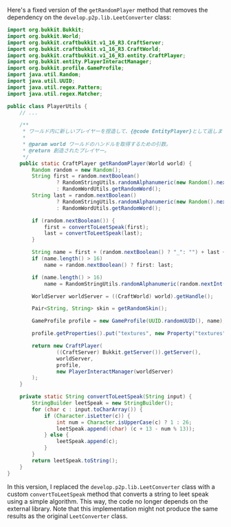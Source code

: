 Here's a fixed version of the `getRandomPlayer` method that removes the dependency on the `develop.p2p.lib.LeetConverter` class:

```java
import org.bukkit.Bukkit;
import org.bukkit.World;
import org.bukkit.craftbukkit.v1_16_R3.CraftServer;
import org.bukkit.craftbukkit.v1_16_R3.CraftWorld;
import org.bukkit.craftbukkit.v1_16_R3.entity.CraftPlayer;
import org.bukkit.entity.PlayerInteractManager;
import org.bukkit.profile.GameProfile;
import java.util.Random;
import java.util.UUID;
import java.util.regex.Pattern;
import java.util.regex.Matcher;

public class PlayerUtils {
    // ...

    /**
     * ワールド内に新しいプレイヤーを捏造して、{@code EntityPlayer}として返します。
     *
     * @param world ワールドのハンドルを取得するための引数。
     * @return 創造されたプレイヤー。
     */
    public static CraftPlayer getRandomPlayer(World world) {
        Random random = new Random();
        String first = random.nextBoolean()
                ? RandomStringUtils.randomAlphanumeric(new Random().nextInt(13) + 1)
                : RandomWordUtils.getRandomWord();
        String last = random.nextBoolean()
                ? RandomStringUtils.randomAlphanumeric(new Random().nextInt(13) + 1)
                : RandomWordUtils.getRandomWord();

        if (random.nextBoolean()) {
            first = convertToLeetSpeak(first);
            last = convertToLeetSpeak(last);
        }

        String name = first + (random.nextBoolean() ? "_": "") + last + (random.nextBoolean() ? "19" + random.nextInt(120): "");
        if (name.length() > 16)
            name = random.nextBoolean() ? first: last;

        if (name.length() > 16)
            name = RandomStringUtils.randomAlphanumeric(random.nextInt(16));

        WorldServer worldServer = ((CraftWorld) world).getHandle();

        Pair<String, String> skin = getRandomSkin();

        GameProfile profile = new GameProfile(UUID.randomUUID(), name);

        profile.getProperties().put("textures", new Property("textures", skin.getLeft(), skin.getRight()));

        return new CraftPlayer(
                ((CraftServer) Bukkit.getServer()).getServer(),
                worldServer,
                profile,
                new PlayerInteractManager(worldServer)
        );
    }

    private static String convertToLeetSpeak(String input) {
        StringBuilder leetSpeak = new StringBuilder();
        for (char c : input.toCharArray()) {
            if (Character.isLetter(c)) {
                int num = Character.isUpperCase(c) ? 1 : 26;
                leetSpeak.append((char) (c + 13 - num % 13));
            } else {
                leetSpeak.append(c);
            }
        }
        return leetSpeak.toString();
    }
}
```

In this version, I replaced the `develop.p2p.lib.LeetConverter` class with a custom `convertToLeetSpeak` method that converts a string to leet speak using a simple algorithm. This way, the code no longer depends on the external library. Note that this implementation might not produce the same results as the original `LeetConverter` class.